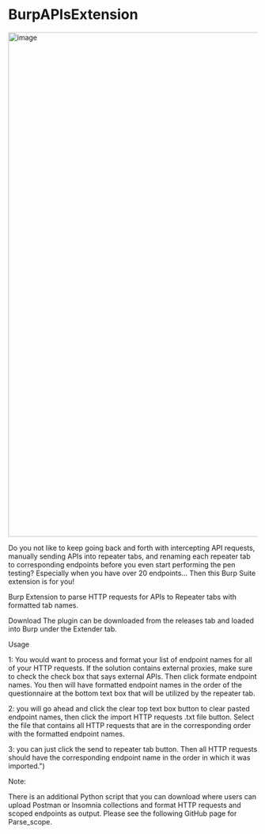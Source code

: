 # BurpAPIsExtension

<img width="1020" alt="image" src="https://github.com/a033026335/BurpAPIsExtension/assets/35503874/4af7d2b9-9fe4-459b-82ef-ba1f568cfb52">

Do you not like to keep going back and forth with intercepting API requests, manually sending APIs into repeater tabs, and renaming each repeater tab to corresponding endpoints before you even start performing the pen testing? Especially when you have over 20 endpoints... Then this Burp Suite extension is for you! 

Burp Extension to parse HTTP requests for APIs to Repeater tabs with formatted tab names.

Download
The plugin can be downloaded from the releases tab and loaded into Burp under the Extender tab.

Usage

1: You would want to process and format your list of endpoint names for all of your HTTP requests.
If the solution contains external proxies, make sure to check the check box that says external APIs. Then click formate endpoint names.
You then will have formatted endpoint names in the order of the questionnaire at the bottom text box that will be utilized by the repeater tab.

2: you will go ahead and click the clear top text box button to clear pasted endpoint names, then click the import HTTP requests .txt file button.
Select the file that contains all HTTP requests that are in the corresponding order with the formatted endpoint names.

3: you can just click the send to repeater tab button. Then all HTTP requests should have the corresponding endpoint name in the order in which it was imported.")

Note:

There is an additional Python script that you can download where users can upload Postman or Insomnia collections and format HTTP requests and scoped endpoints as output. Please see the following GitHub page for Parse_scope.
